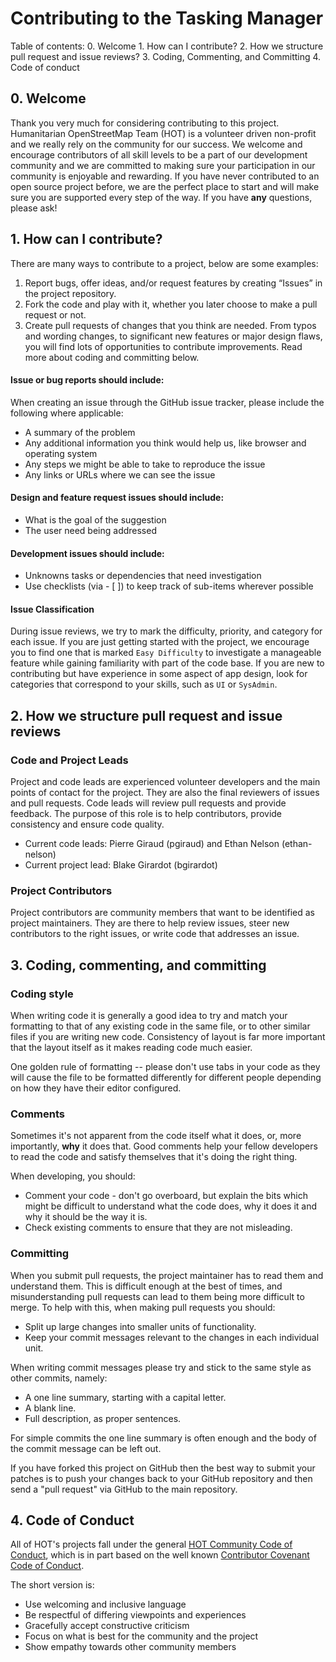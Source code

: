 # Contributing to the Tasking Manager

Table of contents:
    0. Welcome
    1. How can I contribute?
    2. How we structure pull request and issue reviews?
    3. Coding, Commenting, and Committing
    4. Code of conduct

## 0. Welcome

Thank you very much for considering contributing to this project. Humanitarian OpenStreetMap Team (HOT) is a volunteer driven non-profit and we really rely on the community for our success. We welcome and encourage contributors of all skill levels to be a part of our development community and we are committed to making sure your participation in our community is enjoyable and rewarding. If you have never contributed to an open source project before, we are the perfect place to start and will make sure you are supported every step of the way. If you have **any** questions, please ask!

## 1. How can I contribute?

There are many ways to contribute to a project, below are some examples:

1. Report bugs, offer ideas, and/or request features by creating “Issues” in the project repository.
2. Fork the code and play with it, whether you later choose to make a pull request or not.
3. Create pull requests of changes that you think are needed. From typos and wording changes, to significant new features or major design flaws, you will find lots of opportunities to contribute improvements. Read more about coding and committing below.

#### Issue or bug reports should include:

When creating an issue through the GitHub issue tracker, please include the following where applicable:
  * A summary of the problem
  * Any additional information you think would help us, like browser and operating system
  * Any steps we might be able to take to reproduce the issue
  * Any links or URLs where we can see the issue

#### Design and feature request issues should include:
  * What is the goal of the suggestion
  * The user need being addressed

#### Development issues should include:
  * Unknowns tasks or dependencies that need investigation
  * Use checklists (via - [ ]) to keep track of sub-items wherever possible

#### Issue Classification

During issue reviews, we try to mark the difficulty, priority, and category
for each issue. If you are just getting started with the project,
we encourage you to find one that is marked `Easy Difficulty` to investigate
a manageable feature while gaining familiarity with part of the code base. If
you are new to contributing but have experience in some aspect of app design,
look for categories that correspond to your skills, such as `UI` or `SysAdmin`.

## 2. How we structure pull request and issue reviews

### Code and Project Leads
Project and code leads are experienced volunteer developers and the main points
of contact for the project. They are also the final reviewers of issues and pull requests. Code leads
will review pull requests and provide feedback. The purpose of this role is to help contributors,
provide consistency and ensure code quality.

* Current code leads: Pierre Giraud (pgiraud) and Ethan Nelson (ethan-nelson)
* Current project lead: Blake Girardot (bgirardot)

### Project Contributors

Project contributors are community members that want to be identified
as project maintainers. They are there to help review issues, steer new
contributors to the right issues, or write code that addresses an issue.

## 3. Coding, commenting, and committing

### Coding style

When writing code it is generally a good idea to try and match your
formatting to that of any existing code in the same file, or to other
similar files if you are writing new code. Consistency of layout is
far more important that the layout itself as it makes reading code
much easier.

One golden rule of formatting -- please don't use tabs in your code
as they will cause the file to be formatted differently for different
people depending on how they have their editor configured.

### Comments

Sometimes it's not apparent from the code itself what it does, or,
more importantly, **why** it does that. Good comments help your fellow
developers to read the code and satisfy themselves that it's doing the
right thing.

When developing, you should:

* Comment your code - don't go overboard, but explain the bits which
might be difficult to understand what the code does, why it does it
and why it should be the way it is.
* Check existing comments to ensure that they are not misleading.

### Committing

When you submit pull requests, the project maintainer has to read them and
understand them. This is difficult enough at the best of times, and
misunderstanding pull requests can lead to them being more difficult to
merge. To help with this, when making pull requests you should:

* Split up large changes into smaller units of functionality.
* Keep your commit messages relevant to the changes in each individual
unit.

When writing commit messages please try and stick to the same style as
other commits, namely:

* A one line summary, starting with a capital letter.
* A blank line.
* Full description, as proper sentences.

For simple commits the one line summary is often enough and the body
of the commit message can be left out.

If you have forked this project on GitHub then the best way to submit your patches is to
push your changes back to your GitHub repository and then send a "pull request" via GitHub to the main repository.

## 4. Code of Conduct

All of HOT's projects fall under the general [HOT Community Code of Conduct](https://www.hotosm.org/hot_code_of_conduct), which is in part based on the well known [Contributor Covenant Code of Conduct](https://www.contributor-covenant.org/version/1/4/code-of-conduct.md).

The short version is:
* Use welcoming and inclusive language
* Be respectful of differing viewpoints and experiences
* Gracefully accept constructive criticism
* Focus on what is best for the community and the project
* Show empathy towards other community members
